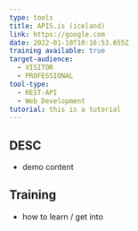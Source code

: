 ```yaml
---
type: tools
title: APIS.is (iceland)
link: https://google.com
date: 2022-01-10T10:16:53.655Z
training available: true
target-audience:
  - VISITOR
  - PROFESSIONAL
tool-type:
  - REST-API
  - Web Development
tutorial: this is a tutorial
---
```

## DESC
- demo content

## Training
- how to learn / get into